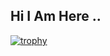 ## Hi I Am Here ..
[![trophy](https://github-profile-trophy.vercel.app/?username=thealixtech)](https://github.com/ryo-ma/github-profile-trophy)
